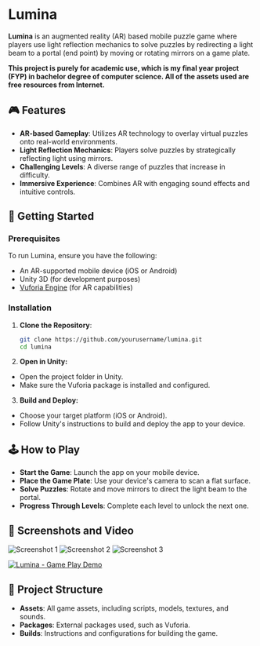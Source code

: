 # Lumina

**Lumina** is an augmented reality (AR) based mobile puzzle game where players use light reflection mechanics to solve puzzles by redirecting a light beam to a portal (end point) by moving or rotating mirrors on a game plate.

**This project is purely for academic use, which is my final year project (FYP) in bachelor degree of computer science. All of the assets used are free resources from Internet.**

## 🎮 Features

- **AR-based Gameplay**: Utilizes AR technology to overlay virtual puzzles onto real-world environments.
- **Light Reflection Mechanics**: Players solve puzzles by strategically reflecting light using mirrors.
- **Challenging Levels**: A diverse range of puzzles that increase in difficulty.
- **Immersive Experience**: Combines AR with engaging sound effects and intuitive controls.

## 🚀 Getting Started

### Prerequisites

To run Lumina, ensure you have the following:
- An AR-supported mobile device (iOS or Android)
- Unity 3D (for development purposes)
- [Vuforia Engine](https://developer.vuforia.com/) (for AR capabilities)

### Installation

1. **Clone the Repository**:
   ```bash
   git clone https://github.com/yourusername/lumina.git
   cd lumina

2. **Open in Unity:**

- Open the project folder in Unity.
- Make sure the Vuforia package is installed and configured.

3. **Build and Deploy:**

- Choose your target platform (iOS or Android).
- Follow Unity's instructions to build and deploy the app to your device.

## 🕹️ How to Play

- **Start the Game**: Launch the app on your mobile device.
- **Place the Game Plate**: Use your device's camera to scan a flat surface.
- **Solve Puzzles**: Rotate and move mirrors to direct the light beam to the portal.
- **Progress Through Levels**: Complete each level to unlock the next one.

## 📸 Screenshots and Video

![Screenshot 1](demo/1.jpg)
![Screenshot 2](demo/2.jpg)
![Screenshot 3](demo/3.jpg)

[![Lumina - Game Play Demo](https://res.cloudinary.com/marcomontalbano/image/upload/v1725021138/video_to_markdown/images/youtube--uT3uT6bCaLs-c05b58ac6eb4c4700831b2b3070cd403.jpg)](https://www.youtube.com/watch?v=uT3uT6bCaLs "Lumina - Game Play Demo")

## 📂 Project Structure

- **Assets**: All game assets, including scripts, models, textures, and sounds.
- **Packages**: External packages used, such as Vuforia.
- **Builds**: Instructions and configurations for building the game.

